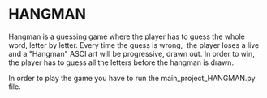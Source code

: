 # HANGMAN
Hangman is a guessing game where the player has to guess the whole word,
letter by letter. Every time the guess is wrong,  the player loses a live and 
a "Hangman" ASCI art will be progressive, drawn out. In order to win, the player 
has to guess all the letters before the hangman is drawn. 

In order to play the game you have to run the main_project_HANGMAN.py file.